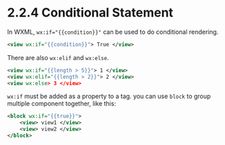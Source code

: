 # 2.2.4 Conditional Statement

In WXML, `wx:if="{{condition}}"` can be used to do conditional rendering.

```xml
<view wx:if="{{condition}}"> True </view>
```

There are also `wx:elif` and `wx:else`.

```xml
<view wx:if="{{length > 5}}"> 1 </view>
<view wx:elif="{{length > 2}}"> 2 </view>
<view wx:else> 3 </view>
```

`wx:if` must be added as a property to a tag. you can use `block` to group multiple component together, like this:

```xml
<block wx:if="{{true}}">
    <view> view1 </view>
    <view> view2 </view>
</block>
```